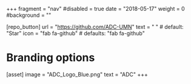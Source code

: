 +++
fragment = "nav"
#disabled = true
date = "2018-05-17"
weight = 0
#background = ""

[repo_button]
  url = "https://github.com/ADC-UMN"
  text = " " # default: "Star"
  icon = "fab fa-github" # defaults: "fab fa-github"

# Branding options
[asset]
  image = "ADC_Logo_Blue.png"
  text = "ADC"
+++
